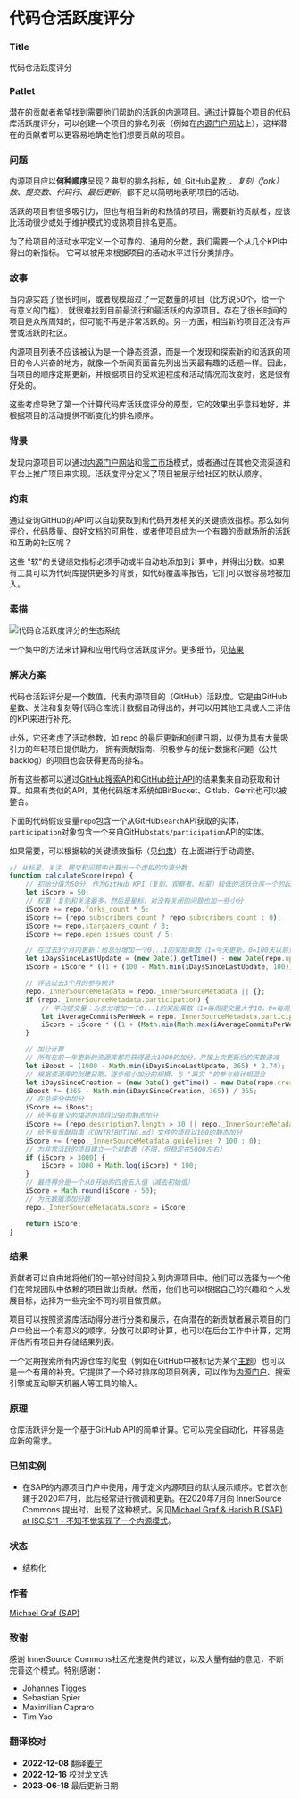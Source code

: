 # 代码仓活跃度评分

### Title

代码仓活跃度评分

### Patlet

潜在的贡献者希望找到需要他们帮助的活跃的内源项目。通过计算每个项目的代码库活跃度评分，可以创建一个项目的排名列表（例如在[内源门户网站](innersource-portal.md)上），这样潜在的贡献者可以更容易地确定他们想要贡献的项目。

### 问题

内源项目应以**何种顺序**呈现？典型的排名指标，如_GitHub星数_、_复刻（fork）数_、_提交数_、_代码行_、_最后更新_，都不足以简明地表明项目的活动。

活跃的项目有很多吸引力，但也有相当新的和热情的项目，需要新的贡献者，应该比活动很少或处于维护模式的成熟项目排名更高。

为了给项目的活动水平定义一个可靠的、通用的分数，我们需要一个从几个KPI中得出的新指标。 它可以被用来根据项目的活动水平进行分类排序。

### 故事

当内源实践了很长时间，或者规模超过了一定数量的项目（比方说50个，给一个有意义的门槛），就很难找到目前最流行和最活跃的内源项目。存在了很长时间的项目是众所周知的，但可能不再是非常活跃的。另一方面，相当新的项目还没有声誉或活跃的社区。

内源项目列表不应该被认为是一个静态资源，而是一个发现和探索新的和活跃的项目的令人兴奋的地方，就像一个新闻页面首先列出当天最有趣的话题一样。因此，当项目的顺序定期更新，并根据项目的受欢迎程度和活动情况而改变时，这是很有好处的。

这些考虑导致了第一个计算代码库活跃度评分的原型，它的效果出乎意料地好，并根据项目的活动提供不断变化的排名顺序。

### 背景

发现内源项目可以通过[内源门户网站](innersource-portal.md)和[零工市场](gig-marketplace.md)模式，或者通过在其他交流渠道和平台上推广项目来实现。活跃度评分定义了项目被展示给社区的默认顺序。

### 约束

通过查询GitHub的API可以自动获取到和代码开发相关的关键绩效指标。那么如何评价，代码质量、良好文档的可用性，或者使项目成为一个有趣的贡献场所的活跃和互助的社区呢？

这些 "软"的关键绩效指标必须手动或半自动地添加到计算中，并得出分数。如果有工具可以为代码库提供更多的背景，如代码覆盖率报告，它们可以很容易地被加入。

### 素描

![代码仓活跃度评分的生态系统](../../../assets/img/repository\_activity\_score.png)

一个集中的方法来计算和应用代码仓活跃度评分。更多细节，见[结果](repository-activity-score.md#结果)

### 解决方案

代码仓活跃评分是一个数值，代表内源项目的（GitHub）活跃度。它是由GitHub星数、关注和复刻等代码仓库统计数据自动得出的，并可以用其他工具或人工评估的KPI来进行补充。

此外，它还考虑了活动参数，如 repo 的最后更新和创建日期，以便为具有大量吸引力的年轻项目提供助力。 拥有贡献指南、积极参与的统计数据和问题（公共backlog）的项目也会获得更高的排名。

所有这些都可以通过[GitHub搜索API](https://docs.github.com/en/rest/search#search-repositories)和[GitHub统计API](https://docs.github.com/en/rest/metrics/statistics)的结果集来自动获取和计算。如果有类似的API，其他代码版本系统如BitBucket、Gitlab、Gerrit也可以被整合。

下面的代码假设变量`repo`包含一个从GitHub`search`API获取的实体，`participation`对象包含一个来自GitHub`stats/participation`API的实体。

如果需要，可以根据软的关键绩效指标（见[约束](repository-activity-score.md#约束)）在上面进行手动调整。

```javascript
// 从标星、关注、提交和问题中计算出一个虚拟的内源分数
function calculateScore(repo) {
    // 初始分值为50分，作为GitHub KPI（复刻、观察者、标星）较低的活跃仓库一个的起点
    let iScore = 50;
    // 权重：复刻和关注最多，然后是星标，对没有关闭的问题也加一些小分
    iScore += repo.forks_count * 5;
    iScore += (repo.subscribers_count ? repo.subscribers_count : 0);
    iScore += repo.stargazers_count / 3;
    iScore += repo.open_issues_count / 5;

    // 在过去3个月内更新：给总分增加一个0...1的奖励乘数（1=今天更新，0=100天以前更新）
    let iDaysSinceLastUpdate = (new Date().getTime() - new Date(repo.updated_at).getTime()) / 1000 / 86400;
    iScore = iScore * ((1 + (100 - Math.min(iDaysSinceLastUpdate, 100))) / 100);

    // 评估过去3个月的参与统计
    repo._InnerSourceMetadata = repo._InnerSourceMetadata || {};
    if (repo._InnerSourceMetadata.participation) {
        // 平均提交量：为总分增加一个0...1的奖励乘数（1=每周提交量大于10，0=每周提交量小于3）
        let iAverageCommitsPerWeek = repo._InnerSourceMetadata.participation.slice(-13).reduce((a, b) => a + b) / 13;
        iScore = iScore * ((1 + (Math.min(Math.max(iAverageCommitsPerWeek - 3, 0), 7))) / 7);
    }

    // 加分计算
    // 所有在前一年更新的资源库都将获得最大1000的加分，并按上次更新后的天数递减
    let iBoost = (1000 - Math.min(iDaysSinceLastUpdate, 365) * 2.74);
    // 根据资源库的创建日期，逐步缩小加分的规模，与 "真实 "的参与统计相混合
    let iDaysSinceCreation = (new Date().getTime() - new Date(repo.created_at).getTime()) / 1000 / 86400;
    iBoost *= (365 - Math.min(iDaysSinceCreation, 365)) / 365;
    // 在总评分中加分
    iScore += iBoost;
    // 给予有意义的描述的项目以50的静态加分
    iScore += (repo.description?.length > 30 || repo._InnerSourceMetadata.motivation?.length > 30 ? 50 : 0);
    // 给予有贡献指南（CONTRIBUTING.md）文件的项目以100的静态加分
    iScore += (repo._InnerSourceMetadata.guidelines ? 100 : 0);
    // 为非常活跃的项目建立一个对数表（不限，但稳定在5000左右）
    if (iScore > 3000) {
        iScore = 3000 + Math.log(iScore) * 100;
    }
    // 最终得分是一个从0开始的四舍五入值（减去初始值）
    iScore = Math.round(iScore - 50);
    // 为元数据添加分数
    repo._InnerSourceMetadata.score = iScore;

    return iScore;
}
```

### 结果

贡献者可以自由地将他们的一部分时间投入到内源项目中。他们可以选择为一个他们在常规团队中依赖的项目做出贡献。然而，他们也可以根据自己的兴趣和个人发展目标，选择为一些完全不同的项目做贡献。

项目可以按照资源库活动得分进行分类和展示，在向潜在的新贡献者展示项目的门户中给出一个有意义的顺序。分数可以即时计算，也可以在后台工作中计算，定期评估所有项目并存储结果列表。

一个定期搜索所有内源仓库的爬虫（例如在GitHub中被标记为某个[主题](https://github.com/topics)）也可以是一个有用的补充。它提供了一个经过排序的项目列表，可以作为[内源门户](innersource-portal.md)、搜索引擎或互动聊天机器人等工具的输入。

### 原理

仓库活跃评分是一个基于GitHub API的简单计算。它可以完全自动化，并容易适应新的需求。

### 已知实例

* 在SAP的内源项目门户中使用，用于定义内源项目的默认展示顺序。它首次创建于2020年7月，此后经常进行微调和更新。在2020年7月向 InnerSource Commons 提出时，出现了这种模式。另见[Michael Graf & Harish B (SAP) at ISC.S11 - 不知不觉实现了一个内源模式](https://www.youtube.com/watch?v=6r9QOw9dcQo\&list=PLCH-i0B0otNQZQt\_QzGR9Il\_kE4C6cQRy\&index=6)。

### 状态

* 结构化

### 作者

[Michael Graf (SAP)](mailto:mi.graf@sap.com)

### 致谢

感谢 InnerSource Commons社区光速提供的建议，以及大量有益的意见，不断完善这个模式。特别感谢：

* Johannes Tigges
* Sebastian Spier
* Maximilian Capraro
* Tim Yao

### 翻译校对

* **2022-12-08** 翻译[姜宁](https://github.com/willemjiang)
* **2022-12-16** 校对[龙文选](https://github.com/hncslwx)
* **2023-06-18** 最后更新日期
